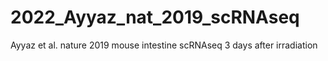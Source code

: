 # 2022_Ayyaz_nat_2019_scRNAseq
Ayyaz et al. nature 2019 mouse intestine scRNAseq 3 days after irradiation
